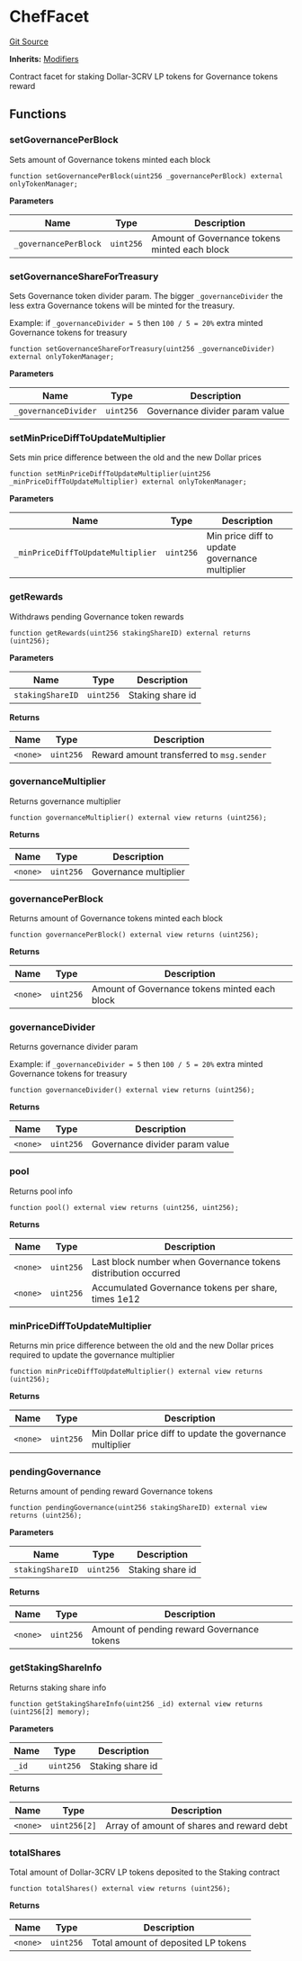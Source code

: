 # ChefFacet
[Git Source](https://github.com/ubiquity/ubiquity-dollar/blob/b7267f12c687aa106d733f5496a8a4b4e266c3ec/src/dollar/facets/ChefFacet.sol)

**Inherits:**
[Modifiers](/src/dollar/libraries/LibAppStorage.sol/contract.Modifiers.md)

Contract facet for staking Dollar-3CRV LP tokens for Governance tokens reward


## Functions
### setGovernancePerBlock

Sets amount of Governance tokens minted each block


```solidity
function setGovernancePerBlock(uint256 _governancePerBlock) external onlyTokenManager;
```
**Parameters**

|Name|Type|Description|
|----|----|-----------|
|`_governancePerBlock`|`uint256`|Amount of Governance tokens minted each block|


### setGovernanceShareForTreasury

Sets Governance token divider param. The bigger `_governanceDivider` the less extra
Governance tokens will be minted for the treasury.

Example: if `_governanceDivider = 5` then `100 / 5 = 20%` extra minted Governance tokens for treasury


```solidity
function setGovernanceShareForTreasury(uint256 _governanceDivider) external onlyTokenManager;
```
**Parameters**

|Name|Type|Description|
|----|----|-----------|
|`_governanceDivider`|`uint256`|Governance divider param value|


### setMinPriceDiffToUpdateMultiplier

Sets min price difference between the old and the new Dollar prices


```solidity
function setMinPriceDiffToUpdateMultiplier(uint256 _minPriceDiffToUpdateMultiplier) external onlyTokenManager;
```
**Parameters**

|Name|Type|Description|
|----|----|-----------|
|`_minPriceDiffToUpdateMultiplier`|`uint256`|Min price diff to update governance multiplier|


### getRewards

Withdraws pending Governance token rewards


```solidity
function getRewards(uint256 stakingShareID) external returns (uint256);
```
**Parameters**

|Name|Type|Description|
|----|----|-----------|
|`stakingShareID`|`uint256`|Staking share id|

**Returns**

|Name|Type|Description|
|----|----|-----------|
|`<none>`|`uint256`|Reward amount transferred to `msg.sender`|


### governanceMultiplier

Returns governance multiplier


```solidity
function governanceMultiplier() external view returns (uint256);
```
**Returns**

|Name|Type|Description|
|----|----|-----------|
|`<none>`|`uint256`|Governance multiplier|


### governancePerBlock

Returns amount of Governance tokens minted each block


```solidity
function governancePerBlock() external view returns (uint256);
```
**Returns**

|Name|Type|Description|
|----|----|-----------|
|`<none>`|`uint256`|Amount of Governance tokens minted each block|


### governanceDivider

Returns governance divider param

Example: if `_governanceDivider = 5` then `100 / 5 = 20%` extra minted Governance tokens for treasury


```solidity
function governanceDivider() external view returns (uint256);
```
**Returns**

|Name|Type|Description|
|----|----|-----------|
|`<none>`|`uint256`|Governance divider param value|


### pool

Returns pool info


```solidity
function pool() external view returns (uint256, uint256);
```
**Returns**

|Name|Type|Description|
|----|----|-----------|
|`<none>`|`uint256`|Last block number when Governance tokens distribution occurred|
|`<none>`|`uint256`|Accumulated Governance tokens per share, times 1e12|


### minPriceDiffToUpdateMultiplier

Returns min price difference between the old and the new Dollar prices
required to update the governance multiplier


```solidity
function minPriceDiffToUpdateMultiplier() external view returns (uint256);
```
**Returns**

|Name|Type|Description|
|----|----|-----------|
|`<none>`|`uint256`|Min Dollar price diff to update the governance multiplier|


### pendingGovernance

Returns amount of pending reward Governance tokens


```solidity
function pendingGovernance(uint256 stakingShareID) external view returns (uint256);
```
**Parameters**

|Name|Type|Description|
|----|----|-----------|
|`stakingShareID`|`uint256`|Staking share id|

**Returns**

|Name|Type|Description|
|----|----|-----------|
|`<none>`|`uint256`|Amount of pending reward Governance tokens|


### getStakingShareInfo

Returns staking share info


```solidity
function getStakingShareInfo(uint256 _id) external view returns (uint256[2] memory);
```
**Parameters**

|Name|Type|Description|
|----|----|-----------|
|`_id`|`uint256`|Staking share id|

**Returns**

|Name|Type|Description|
|----|----|-----------|
|`<none>`|`uint256[2]`|Array of amount of shares and reward debt|


### totalShares

Total amount of Dollar-3CRV LP tokens deposited to the Staking contract


```solidity
function totalShares() external view returns (uint256);
```
**Returns**

|Name|Type|Description|
|----|----|-----------|
|`<none>`|`uint256`|Total amount of deposited LP tokens|


